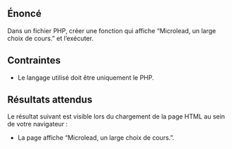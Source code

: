 ## Énoncé

Dans un fichier PHP, créer une fonction qui affiche “Microlead, un large choix de cours.” et l’exécuter.

## Contraintes

- Le langage utilisé doit être uniquement le PHP.

## Résultats attendus

Le résultat suivant est visible lors du chargement de la page HTML au sein de votre navigateur :

- La page affiche “Microlead, un large choix de cours.”.